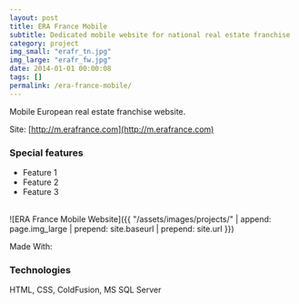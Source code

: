 ```yaml
---
layout: post
title: ERA France Mobile
subtitle: Dedicated mobile website for national real estate franchise
category: project
img_small: "erafr_tn.jpg"
img_large: "erafr_fw.jpg"
date: 2014-01-01 00:00:08
tags: []
permalink: /era-france-mobile/
---
```

Mobile European real estate franchise website.

Site: [http://m.erafrance.com](http://m.erafrance.com)

<!--more-->

### Special features
- Feature 1
- Feature 2
- Feature 3

<br/>

<span class="project-img-wrap">
![ERA France Mobile Website]({{ "/assets/images/projects/" | append: page.img_large | prepend: site.baseurl | prepend: site.url  }})
</span>

Made With:

### Technologies
HTML, CSS, ColdFusion, MS SQL Server
